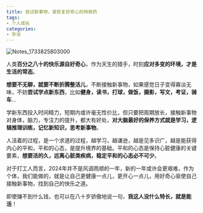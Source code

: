 ```yaml
---
title: 尝试新事物，是恢复好奇心的特效药
tags:
- 个人成长
categories:
- 杂谈
---
```




![Notes_1733825803000](https://cdn.fangyuanxiaozhan.com/assets/1735376656165Yk4rxDzy.jpeg)

人类**百分之八十的快乐源自好奇心**，作为天生的猎手，时刻**应对多变的环境，才是生活的常态**。

**想要不无聊，就要不断折腾整活儿**，不断接触新事物，如果感觉日子变得寡淡无味，不妨**尝试学点新东西**，比如**健身，读书，打球，做饭，摄影，写文，考证，骑车**…

学新东西投入时间精力，短期内或许毫无性价比，但只要把周期放长，接触新事物对身体，脑力，专注力的提升，都大有好处，**对大脑最好的保养方式就是学习，逻辑推理训练，记忆新知识，思考新事物**。

人活着的过程，是一个求道的过程，越学习，越谦逊，越是见多识广，越是能获得内心的平和，平和的心态，是提升境界的基础。平和的心态是保持心脏健康的关键要素，**想要活的久，远离心脏类疾病，稳定平和的心态必不可少**。

对于打工人而言，2024年并不是风调雨顺的一年，新的一年或许会更艰难，作为个体，我们能做的，就是让自己更健康一点儿，更开心一点儿，用好奇心驱使自己接触新事物，找到自己的快乐之道。

即使赚不到什么钱，也可以在八十岁骄傲地说一句，**我这人没什么特长，就是能活**！
